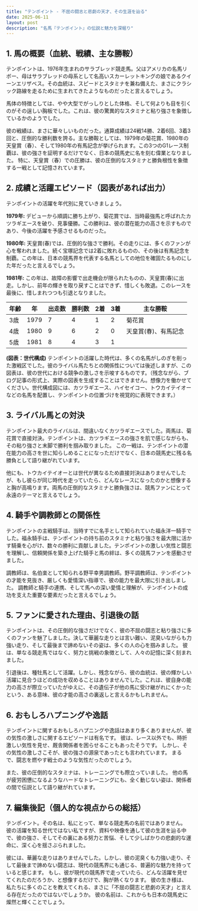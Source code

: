 ```yaml
---
title: "テンポイント - 不屈の闘志と悲劇の天才、その生涯を辿る"
date: 2025-06-11
layout: post
description: "名馬『テンポイント』の伝説と魅力を深堀り"
---
```


## 1. 馬の概要（血統、戦績、主な勝鞍）

テンポイントは、1976年生まれのサラブレッド競走馬。父はアメリカの名馬リボー、母はサラブレッドの母系として名高いスカーレットキングの娘であるクイーンエリザベス。その血統は、スピードとスタミナを兼ね備えた、まさにクラシック路線を走るために生まれてきたようなものだったと言えるでしょう。

馬体の特徴としては、やや大型でがっしりとした体格、そして何よりも目を引くのがその逞しい胸板でした。これは、彼の驚異的なスタミナと粘り強さを象徴しているかのようでした。

彼の戦績は、まさに華々しいものだった。通算成績は24戦14勝、2着6回、3着3回と、圧倒的な勝利数を誇る。主な勝鞍としては、1979年の菊花賞、1980年の天皇賞（春）、そして1980年の有馬記念が挙げられます。この3つのG1レース制覇は、彼の強さを証明するだけでなく、日本の競馬史に名を刻む偉業となりました。  特に、天皇賞（春）での圧勝は、彼の圧倒的なスタミナと勝負根性を象徴する一戦として記憶されています。


## 2. 成績と活躍エピソード（図表があれば出力）

テンポイントの活躍を年代別に見ていきましょう。

**1979年:**  デビューから順調に勝ち上がり、菊花賞では、当時最強馬と呼ばれたカツラギエースを破り、見事優勝。この勝利は、彼の潜在能力の高さを示すものであり、今後の活躍を予感させるものだった。

**1980年:**  天皇賞(春)では、圧倒的な強さで勝利。その走りには、多くのファンが心を奪われました。続く宝塚記念では2着に敗れるものの、その後は有馬記念を制覇。この年は、日本の競馬界を代表する名馬としての地位を確固たるものにした年だったと言えるでしょう。

**1981年:**  この年は、故障の影響で出走機会が限られたものの、天皇賞(春)に出走。しかし、前年の輝きを取り戻すことはできず、惜しくも敗退。このレースを最後に、惜しまれつつも引退となりました。

| 年齢 | 年 | 出走数 | 勝利数 | 2着 | 3着 | 主な勝鞍 |
|---|---|---|---|---|---|---|
| 3歳 | 1979 | 7 | 4 | 1 | 2 | 菊花賞 |
| 4歳 | 1980 | 9 | 6 | 2 | 0 | 天皇賞(春)、有馬記念 |
| 5歳 | 1981 | 8 | 4 | 3 | 1 |  |


**(図表：世代構成)**  テンポイントの活躍した時代は、多くの名馬がしのぎを削った激戦区でした。彼のライバル馬たちとの関係性については後述しますが、この図表は、彼の世代における競争の激しさを示唆するものです。（残念ながら、ブログ記事の形式上、実際の図表を生成することはできません。想像力を働かせてください。世代構成図には、カツラギエース、ハイセイコー、トウカイテイオーなどの名馬を配置し、テンポイントの位置づけを視覚的に表現できます。）


## 3. ライバル馬との対決

テンポイント最大のライバルは、間違いなくカツラギエースでした。両馬は、菊花賞で直接対決。テンポイントは、カツラギエースの強さを肌で感じながらも、その粘り強さと末脚で勝利を掴み取りました。  この一戦は、テンポイントの潜在能力の高さを世に知らしめることになっただけでなく、日本の競馬史に残る名勝負として語り継がれています。

他にも、トウカイテイオーとは世代が異なるため直接対決はありませんでしたが、もし彼らが同じ時代を走っていたら、どんなレースになったのかと想像すると胸が高鳴ります。両馬の圧倒的なスタミナと勝負強さは、競馬ファンにとって永遠のテーマと言えるでしょう。


## 4. 騎手や調教師との関係性

テンポイントの主戦騎手は、当時すでに名手として知られていた福永洋一騎手でした。福永騎手は、テンポイントの持ち前のスタミナと粘り強さを最大限に活かす騎乗を心がけ、数々の勝利に貢献しました。テンポイントの激しい気性と闘志を理解し、信頼関係を築き上げた騎手と馬の絆は、多くの競馬ファンを感動させました。

調教師は、名伯楽として知られる野平幸男調教師。野平調教師は、テンポイントの才能を見抜き、厳しくも愛情深い指導で、彼の能力を最大限に引き出しました。  調教師と騎手の連携、そして馬への深い愛情と理解が、テンポイントの成功を支えた重要な要素だったと言えるでしょう。


## 5. ファンに愛された理由、引退後の話

テンポイントは、その圧倒的な強さだけでなく、彼の不屈の闘志と粘り強さに多くのファンを魅了しました。決して華麗な走りとは言い難い、泥臭いながらも力強い走り、そして最後まで諦めないその姿は、多くの人の心を掴みました。  彼は、単なる競走馬ではなく、努力と挑戦の象徴として、人々の記憶に深く刻まれました。

引退後は、種牡馬として活躍。しかし、残念ながら、彼の血統は、彼の輝かしい活躍に見合うほどの成功を収めることはありませんでした。これは、彼自身の能力の高さが際立っていたがゆえに、その遺伝子が他の馬に受け継がれにくかったという、ある意味、彼の才能の高さの裏返しと言えるかもしれません。


## 6. おもしろハプニングや逸話

テンポイントに関するおもしろハプニングや逸話はあまり多くありませんが、彼の気性の激しさに関するエピソードは有名です。  彼は、レース以外でも、時折激しい気性を見せ、厩舎関係者を困らせることもあったそうです。  しかし、その気性の激しさこそが、彼の強さの源泉であったとも言われています。  まるで、闘志を燃やす戦士のような気性だったのでしょう。  

また、彼の圧倒的なスタミナは、トレーニングでも際立っていました。  他の馬が疲労困憊になるようなハードなトレーニングにも、全く動じない姿は、関係者の間で伝説として語り継がれています。


## 7. 編集後記（個人的な視点からの総括）

テンポイント。その名は、私にとって、単なる競走馬の名前ではありません。  彼の活躍を知る世代ではない私ですが、資料や映像を通して彼の生涯を辿る中で、彼の強さ、そしてその裏にある努力と苦悩、そして少しばかりの悲劇的な運命に、深く心を揺さぶられました。  

彼には、華麗な走りはありませんでした。しかし、彼の泥臭くも力強い走り、そして最後まで諦めない闘志は、現代の競馬界にも通じる、普遍的な魅力を持っていると感じます。  もし、彼が現代の競馬界で走っていたら、どんな活躍を見せてくれたのだろうか、と想像するだけで、胸が熱くなります。  彼の生き様は、私たちに多くのことを教えてくれる、まさに「不屈の闘志と悲劇の天才」と言える存在だったのではないでしょうか。  彼の名前は、これからも日本の競馬史に燦然と輝くことでしょう。
